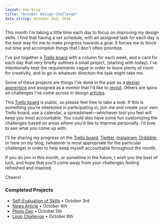 ```yaml
---
layout: new-blog
title: "October Design Challenge"
date_string: October 2nd, 2016
---
```


This month I'm taking a little time each day to focus on improving my design skills. I find that having a set schedule, with an assigned task for each day is the best way for me to make progress towards a goal. It forces me to block out time and accomplish things that I don't often prioritize.

I've put together a <a href="https://trello.com/b/enFpLVAz/october-design-challenge" target="_blank">Trello board</a> with a column for each week, and a card for each day that very briefly outlines a small project, (starting with today). I've intentionally kept the requirements vague in order to leave plenty of room for creativity, and to go in whatever direction the task might take me.

Some of these projects are things I've done in the past as a <a href="http://stephaniebriones.com/apprenticeship" target="_blank">design apprentice</a> and assigned as a mentor that I'd like to <a href="http://blog.stephaniebriones.com/testing/skills/index.html" target="_blank">revisit</a>. Others are spins on challenges I've come across in design <a href="https://creativemarket.com/blog/how-to-become-a-better-designer-in-30-days-the-challenge" target="_blank">articles</a>.

This <a href="https://trello.com/b/enFpLVAz/october-design-challenge" target="_blank">Trello board</a> is public, so please feel free to take a look. If this is something you're interested in participating in, join me and create your own Trello board, use a calendar, a spreadsheet—whichever tool you feel will keep you most accountable. You could also have some fun customizing the challenges based on areas where you'd like to improve personally. I'd love to see what you come up with.

I'll be sharing my progress on the <a href="https://trello.com/b/enFpLVAz/october-design-challenge" target="_blank">Trello board</a>, <a href="https://twitter.com/smbriones" target="_blank">Twitter</a>, <a href="https://www.instagram.com/smbriones/" target="_blank">Instagram</a>, <a href="https://dribbble.com/smbriones" target="_blank">Dribbble</a>, or here on my blog, (whatever is most appropriate for the particular challenge) in order to help keep myself accountable throughout the month.

If you do join in this month, or sometime in the future, I wish you the best of luck, and hope that you'll come away from your challenges feeling refreshed and inspired.

Cheers!

### Completed Projects
- [Self-Evaluation of Skills](http://stephaniebriones.com/self-evaluation) • October 3rd
- [News Article](http://stephaniebriones.com/news-article) • October 4th
- [Photo Day](http://stephaniebriones.com/photo-day) • October 5th
- [Logo Challenge](http://stephaniebriones.com/work/projects/rest-hooks.html) • October 6th
